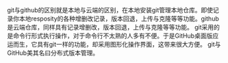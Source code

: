 git与github的区别就是本地与云端的区别，在本地安装git管理本地仓库。即使记录你本地resposity的各种增删改记录，版本回退，上传与克隆等等功能。github是云端仓库，同样具有记录增删改，版本回退，上传与克隆等等功能。
git采用的是命令行形式执行操作，对于命令行不太熟的人多有不便。于是GitHub桌面版应运而生，它具有git一样的功能，却采用图形化操作界面，这带来很大方便。
git与GitHub美其名曰分布式版本管理。
